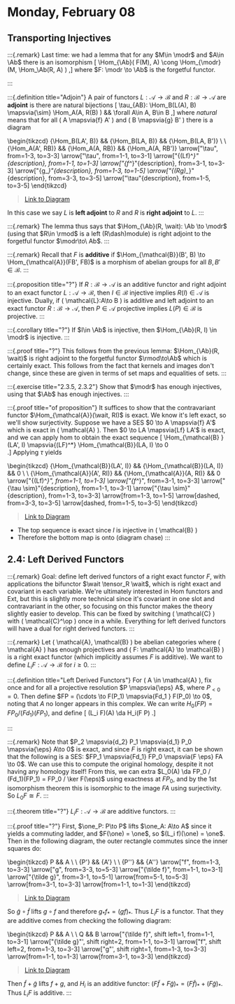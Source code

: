 # Monday, February 08

## Transporting Injectives

:::{.remark}
Last time: we had a lemma that for any $M\in \modr$ and $A\in \Ab$ there is an isomorphism
\[
\Hom_{\Ab}( F(M), A) \cong \Hom_{\modr}(M, \Hom_\Ab(R, A) )
,\]
where $F: \modr \to \Ab$ is the forgetful functor.

:::

:::{.definition title="Adjoin"}
A pair of functors $L: \mathcal{A} \to \mathcal{B}$ and $R: \mathcal{B} \to \mathcal{A}$ are **adjoint** is there are natural bijections
\[
\tau_{AB}: \Hom_B(L(A), B) \mapsvia{\sim} \Hom_A(A, R(B) ) && \forall A\in A, B\in B
,\]
where *natural* means that for all \( A \mapsvia{f} A' \) and \( B \mapsvia{g} B' \) there is a diagram

\begin{tikzcd}
	{\Hom_B(LA', B)} && {\Hom_B(LA, B)} && {\Hom_B(LA, B')} \\
	\\
	{\Hom_A(A', RB)} && {\Hom_A(A, RB)} && {\Hom_A(A, RB')}
	\arrow["\tau", from=1-3, to=3-3]
	\arrow["\tau", from=1-1, to=3-1]
	\arrow["{(Lf)^*}"{description}, from=1-1, to=1-3]
	\arrow["{f^*}"{description}, from=3-1, to=3-3]
	\arrow["{g_*}"{description}, from=1-3, to=1-5]
	\arrow["{(Rg)_*}"{description}, from=3-3, to=3-5]
	\arrow["\tau"{description}, from=1-5, to=3-5]
\end{tikzcd}

> [Link to Diagram](https://q.uiver.app/?q=WzAsNixbMCwwLCJcXEhvbV9CKExBJywgQikiXSxbMCwyLCJcXEhvbV9BKEEnLCBSQikiXSxbMiwwLCJcXEhvbV9CKExBLCBCKSJdLFsyLDIsIlxcSG9tX0EoQSwgUkIpIl0sWzQsMCwiXFxIb21fQihMQSwgQicpIl0sWzQsMiwiXFxIb21fQShBLCBSQicpIl0sWzIsMywiXFx0YXUiXSxbMCwxLCJcXHRhdSJdLFswLDIsIihMZileKiIsMV0sWzEsMywiZl4qIiwxXSxbMiw0LCJnXyoiLDFdLFszLDUsIihSZylfKiIsMV0sWzQsNSwiXFx0YXUiLDFdXQ==)

In this case we say $L$ is **left adjoint** to $R$ and $R$ is **right adjoint** to $L$.
:::

:::{.remark}
The lemma thus says that $\Hom_{\Ab}(R, \wait): \Ab \to \modr$ (using that $R\in \rmod$ is a left \(R\dash\)module) is right adjoint to the forgetful functor $\modr\to\ Ab$.
:::

:::{.remark}
Recall that $F$ is **additive** if $\Hom_{\mathcal{B}}(B', B) \to \Hom_{\mathcal{A}}(FB', FB)$ is a morphism of abelian groups for all $B, B' \in \mathcal{B}$.
:::

:::{.proposition title="?"}
If $R: \mathcal{B} \to \mathcal{A}$ is an additive functor and right adjoint to an exact functor $L: \mathcal{A} \to \mathcal{B}$, then $I\in \mathcal{B}$ injective implies $R(I)\in \mathcal{A}$ is injective.
Dually, if \( \mathcal{L}:A\to B  \) is additive and left adjoint to an exact functor $R: \mathcal{B} \to \mathcal{A}$, then $P\in \mathcal{A}$ projective implies $L(P) \in \mathcal{B}$ is projective.
:::

:::{.corollary title="?"}
If $I\in \Ab$ is injective, then $\Hom_{\Ab}(R, I) \in \modr$ is injective.
:::

:::{.proof title="?"}
This follows from the previous lemma: $\Hom_{\Ab}(R, \wait)$ is right adjoint to the forgetful functor $\rmod\to\Ab$ which is certainly exact.
This follows from the fact that kernels and images don't change, since these are given in terms of set maps and equalities of sets.
:::

:::{.exercise title="2.3.5, 2.3.2"}
Show that $\modr$ has enough injectives, using that $\Ab$ has enough injectives.
:::

:::{.proof title="of proposition"}
It suffices to show that the contravariant functor $\Hom_{\mathcal{A}}(\wait, RI)$ is exact.
We know it's left exact, so we'll show surjectivity.
Suppose we have a SES $0 \to A \mapsvia{f} A'$ which is exact in \( \mathcal{A} \).
Then $0 \to LA \mapsvia{Lf} LA'$ is exact, and we can apply hom to obtain the exact sequence
\[
\Hom_{\mathcal{B} }(LA', I) \mapsvia{(LF)^*} \Hom_{\mathcal{B}}(LA, I) \to 0  
.\]
Applying $\tau$ yields


\begin{tikzcd}
	{\Hom_{\mathcal{B}}(LA', I)} && {\Hom_{\mathcal{B}}(LA, I)} && 0 \\
	\\
	{\Hom_{\mathcal{A}}(A', RI)} && {\Hom_{\mathcal{A}}(A, RI)} && 0
	\arrow["{(Lf)^*}", from=1-1, to=1-3]
	\arrow["{f^*}", from=3-1, to=3-3]
	\arrow["{\tau \sim}"{description}, from=1-1, to=3-1]
	\arrow["{\tau \sim}"{description}, from=1-3, to=3-3]
	\arrow[from=1-3, to=1-5]
	\arrow[dashed, from=3-3, to=3-5]
	\arrow[dashed, from=1-5, to=3-5]
\end{tikzcd}

> [Link to Diagram](https://q.uiver.app/?q=WzAsNixbMCwwLCJcXEhvbV97XFxtYXRoY2Fse0J9fShMQScsIEkpIl0sWzIsMCwiXFxIb21fe1xcbWF0aGNhbHtCfX0oTEEsIEkpIl0sWzQsMCwiMCJdLFswLDIsIlxcSG9tX3tcXG1hdGhjYWx7QX19KEEnLCBSSSkiXSxbMiwyLCJcXEhvbV97XFxtYXRoY2Fse0F9fShBLCBSSSkiXSxbNCwyLCIwIl0sWzAsMSwiKExmKV4qIl0sWzMsNCwiZl4qIl0sWzAsMywiXFx0YXUgXFxzaW0iLDFdLFsxLDQsIlxcdGF1IFxcc2ltIiwxXSxbMSwyXSxbNCw1LCIiLDEseyJzdHlsZSI6eyJib2R5Ijp7Im5hbWUiOiJkYXNoZWQifX19XSxbMiw1LCIiLDEseyJzdHlsZSI6eyJib2R5Ijp7Im5hbWUiOiJkYXNoZWQifX19XV0=)

- The top sequence is exact since $I$ is injective in \( \mathcal{B}  \) 
- Therefore the bottom map is onto (diagram chase)
:::

## 2.4: Left Derived Functors

:::{.remark}
Goal: define left derived functors of a right exact functor $F$, with applications the bifunctor $\wait \tensor_R \wait$, which is right exact and covariant in each variable.
We're ultimately interested in Hom functors and Ext, but this is slightly more technical since it's covariant in one slot and contravariant in the other, so focusing on this functor makes the theory slightly easier to develop.
This can be fixed by switching \( \mathcal{C}  \) with \( \mathcal{C}^\op  \) once in a while.
Everything for left derived functors will have a dual for right derived functors.
:::

:::{.remark}
Let \( \mathcal{A}, \mathcal{B}   \) be abelian categories where \( \mathcal{A}  \) has enough projectives and \( F: \mathcal{A} \to \mathcal{B}   \) is a right exact functor (which implicitly assumes $F$ is additive).
We want to define $L_i F: \mathcal{A} \to \mathcal{B}$ for $i\geq 0$. 
:::

:::{.definition title="Left Derived Functors"}
For \( A \in \mathcal{A}  \), fix once and for all a projective resolution $P \mapsvia{\eps} A$, where $P_{<0} = 0$.
Then define $FP = (\cdots \to F(P_1) \mapsvia{Fd_1 } F(P_0) \to 0$, noting that $A$ no longer appears in this complex.
We can write $H_0(FP) = FP_0 / (Fd_1)(FP_1)$, and define
\[
(L_i F)(A) \da H_i(F P)
.\]

:::

:::{.remark}
Note that $P_2 \mapsvia{d_2} P_1 \mapsvia{d_1} P_0 \mapsvia{\eps} A\to 0$ is exact, and since $F$ is right exact, it can be shown that the following is a SES: $FP_1 \mapsvia{Fd_1} FP_0 \mapsvia{F \eps} FA \to 0$.
We can use this to compute the original homology, despite it not having any homology itself!
From this, we can extra $L_0(A) \da FP_0 / (Fd_1)(FP_1) = FP_0 / \ker F(\eps)$ using exactness at $FP_0$, and by the 1st isomorphism theorem this is isomorphic to the image $FA$ using surjectivity.
So $L_0 F \cong F$.
:::


:::{.theorem title="?"}
$L_i F: \mathcal{A} \to \mathcal{B}$ are additive functors. 
:::


:::{.proof title="?"}
First, $\one_P: P\to P$ lifts $\one_A: A\to A$ since it yields a commuting ladder, and $F(\one) = \one$, so $(L_i f)(\one) = \one$.
Then in the following diagram, the outer rectangle commutes since the inner squares do:


\begin{tikzcd}
	P && A \\
	\\
	{P'} && {A'} \\
	\\
	{P''} && {A''}
	\arrow["f", from=1-3, to=3-3]
	\arrow["g", from=3-3, to=5-3]
	\arrow["{\tilde f}", from=1-1, to=3-1]
	\arrow["{\tilde g}", from=3-1, to=5-1]
	\arrow[from=5-1, to=5-3]
	\arrow[from=3-1, to=3-3]
	\arrow[from=1-1, to=1-3]
\end{tikzcd}

> [Link to Diagram](https://q.uiver.app/?q=WzAsNixbMiwwLCJBIl0sWzIsMiwiQSciXSxbMiw0LCJBJyciXSxbMCwwLCJQIl0sWzAsMiwiUCciXSxbMCw0LCJQJyciXSxbMCwxLCJmIl0sWzEsMiwiZyJdLFszLDQsIlxcdGlsZGUgZiJdLFs0LDUsIlxcdGlsZGUgZyJdLFs1LDJdLFs0LDFdLFszLDBdXQ==)

So $\tilde g \circ \tilde f$ lifts $g \circ f$ and therefore $g_* f_* = (gf)_*$.
Thus $L_i F$ is a functor.
That they are additive comes from checking the following diagram:


\begin{tikzcd}
	P && A \\
	\\
	Q && B
	\arrow["{\tilde f}", shift left=1, from=1-1, to=3-1]
	\arrow["{\tilde g}"', shift right=2, from=1-1, to=3-1]
	\arrow["f", shift left=2, from=1-3, to=3-3]
	\arrow["g"', shift right=1, from=1-3, to=3-3]
	\arrow[from=1-1, to=1-3]
	\arrow[from=3-1, to=3-3]
\end{tikzcd}

> [Link to Diagram](https://q.uiver.app/?q=WzAsNCxbMCwwLCJQIl0sWzIsMCwiQSJdLFswLDIsIlEiXSxbMiwyLCJCIl0sWzAsMiwiXFx0aWxkZSBmIiwwLHsib2Zmc2V0IjotMX1dLFswLDIsIlxcdGlsZGUgZyIsMix7Im9mZnNldCI6Mn1dLFsxLDMsImYiLDAseyJvZmZzZXQiOi0yfV0sWzEsMywiZyIsMix7Im9mZnNldCI6MX1dLFswLDFdLFsyLDNdXQ==)

Then $\tilde f + \tilde g$ lifts $f+g$, and $H_i$ is an additive functor: $(F \tilde f + F \tilde g)_* = (F\tilde f)_* + (F\tilde g)_*$.
Thus $L_i F$ is additive.
:::











